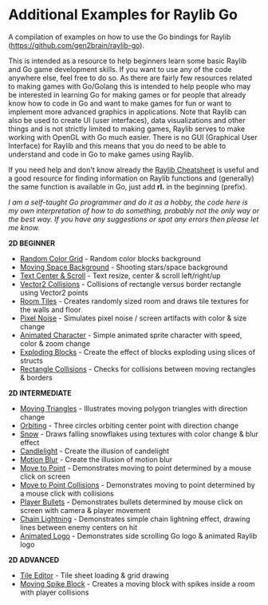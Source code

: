 # Additional Examples for Raylib Go
A compilation of examples on how to use the Go bindings for Raylib (https://github.com/gen2brain/raylib-go).

This is intended as a resource to help beginners learn some basic Raylib and Go game development skills. If you want to use any of the code anywhere else, feel free to do so. As there are fairly few resources related to making games with Go/Golang this is intended to help people who may be interested in learning Go for making games or for people that already know how to code in Go and want to make games for fun or want to implement more advanced graphics in applications. Note that Raylib can also be used to create UI (user interfaces), data visualizations and other things and is not strictly limited to making games, Raylib serves to make working with OpenGL with Go much easier. There is no GUI (Graphical User Interface) for Raylib and this means that you do need to be able to understand and code in Go to make games using Raylib.

If you need help and don't know already the [Raylib Cheatsheet](https://www.raylib.com/cheatsheet/cheatsheet.html) is useful and a good resource for finding information on Raylib functions and (generally) the same function is available in Go, just add **rl.** in the beginning (prefix).

*I am a self-taught Go programmer and do it as a hobby, the code here is my own interpretation of how to do something, probably not the only way or the best way. If you have any suggestions or spot any errors then please let me know.* 

**2D BEGINNER**
- [Random Color Grid](https://github.com/unklnik/raylib-go-more-examples/tree/main/2D_Beginner/random_color_grid) - Random color blocks background
- [Moving Space Background](https://github.com/unklnik/raylib-go-more-examples/tree/main/2D_Beginner/stars_background) - Shooting stars/space background
- [Text Center & Scroll](https://github.com/unklnik/raylib-go-more-examples/tree/main/2D_Beginner/text_cntr_scroll) - Text resize, center & scroll left/right/up
- [Vector2 Collisions](https://github.com/unklnik/raylib-go-more-examples/tree/main/2D_Beginner/vector2_collisions) - Collisions of rectangle versus border rectangle using Vector2 points
- [Room Tiles](https://github.com/unklnik/raylib-go-more-examples/tree/main/2D_Beginner/room_tiles) - Creates randomly sized room and draws tile textures for the walls and floor
- [Pixel Noise](https://github.com/unklnik/raylib-go-more-examples/tree/main/2D_Beginner/pixel_noise) - Simulates pixel noise / screen artifacts with color & size change
- [Animated Character](https://github.com/unklnik/raylib-go-more-examples/tree/main/2D_Beginner/animated_character) - Simple animated sprite character with speed, color & zoom change
- [Exploding Blocks](https://github.com/unklnik/raylib-go-more-examples/tree/main/2D_Beginner/exploding_blocks) - Create the effect of blocks exploding using slices of structs
- [Rectangle Collisions](https://github.com/unklnik/raylib-go-more-examples/tree/main/2D_Beginner/rec_collisions) - Checks for collisions between moving rectangles & borders
  
**2D INTERMEDIATE**
- [Moving Triangles](https://github.com/unklnik/raylib-go-more-examples/tree/main/2D_Intermediate/moving_triangles) - Illustrates moving polygon triangles with direction change
- [Orbiting](https://github.com/unklnik/raylib-go-more-examples/tree/main/2D_Intermediate/orbiting) - Three circles orbiting center point with direction change
- [Snow](https://github.com/unklnik/raylib-go-more-examples/tree/main/2D_Intermediate/snow) - Draws falling snowflakes using textures with color change & blur effect
- [Candlelight](https://github.com/unklnik/raylib-go-more-examples/tree/main/2D_Intermediate/candlelight) - Create the illusion of candelight
- [Motion Blur](https://github.com/unklnik/raylib-go-more-examples/tree/main/2D_Intermediate/motion_blur_scanlines) - Create the illusion of motion blur
- [Move to Point](https://github.com/unklnik/raylib-go-more-examples/tree/main/2D_Intermediate/move_to_point) - Demonstrates moving to point determined by a mouse click on screen
- [Move to Point Collisions](https://github.com/unklnik/raylib-go-more-examples/tree/main/2D_Intermediate/move_to_point_collisions) - Demonstrates moving to point determined by a mouse click with collisions
- [Player Bullets](https://github.com/unklnik/raylib-go-more-examples/tree/main/2D_Intermediate/player_bullets) - Demonstrates bullets determined by mouse click on screen with camera & player movement
- [Chain Lightning](https://github.com/unklnik/raylib-go-more-examples/tree/main/2D_Intermediate/chain_lightning) - Demonstrates simple chain lightning effect, drawing lines between enemy centers on hit
- [Animated Logo](https://github.com/unklnik/raylib-go-more-examples/tree/main/2D_Intermediate/animated_logo) - Demonstrates side scrolling Go logo & animated Raylib logo

**2D ADVANCED**
- [Tile Editor](https://github.com/unklnik/raylib-go-more-examples/tree/main/2D_Advanced/tile_editor) - Tile sheet loading & grid drawing
- [Moving Spike Block](https://github.com/unklnik/raylib-go-more-examples/tree/main/2D_Advanced/moving_spike_block) - Creates a moving block with spikes inside a room with player collisions
  
<br><br>  
<br><br>


